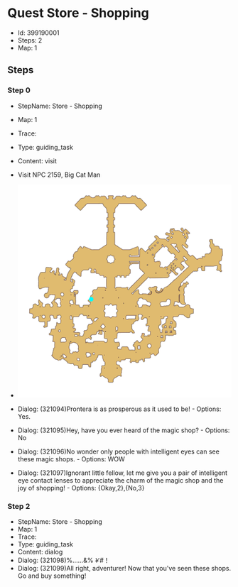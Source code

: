 # Quest Store - Shopping

- Id: 399190001
- Steps: 2
- Map: 1

## Steps

### Step 0
- StepName:  Store - Shopping
- Map:  1
- Trace:  
- Type:  guiding_task
- Content:  visit
- Visit NPC 2159, Big Cat Man

- ![images/399190001_0.png](images/399190001_0.png)
- Dialog: (321094)Prontera is as prosperous as it used to be! - Options: Yes.
- Dialog: (321095)Hey, have you ever heard of the magic shop? - Options: No
- Dialog: (321096)No wonder only people with intelligent eyes can see these magic shops. - Options: WOW
- Dialog: (321097)Ignorant little fellow, let me give you a pair of intelligent eye contact lenses to appreciate the charm of the magic shop and the joy of shopping! - Options: {Okay,2},{No,3}


### Step 2
- StepName:  Store - Shopping
- Map:  1
- Trace:  
- Type:  guiding_task
- Content:  dialog
- Dialog: (321098)%……&%*￥#*！
- Dialog: (321099)All right, adventurer! Now that you've seen these shops. Go and buy something!


